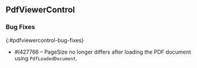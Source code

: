 ## PdfViewerControl

### Bug Fixes
{:#pdfviewercontrol-bug-fixes}
* \#I427766 – PageSize no longer differs after loading the PDF document using `PdfLoadedDocument`.